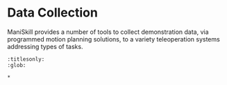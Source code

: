 # Data Collection

ManiSkill provides a number of tools to collect demonstration data, via programmed motion planning solutions, to a variety teleoperation systems addressing types of tasks.

```{toctree}
:titlesonly:
:glob:

*
```